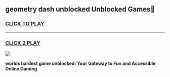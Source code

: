 
## geometry dash unblocked Unblocked Games👋
<h3>
<a href="https://premium.freeplayer.one?title=geometry_dash_unblocked&ref=16F">CLICK TO PLAY</a></h3>
<hr>

<h3>
<a href="https://premium.freeplayer.one?title=geometry_dash_unblocked&ref=16F">CLICK 2 PLAY</a>
  
</h3>

<a href="https://premium.freeplayer.one?title=geometry_dash_unblocked&ref=16F/"><img src="https://clearcache.store/games.png"></a>


**worlds hardest game unblocked: Your Gateway to Fun and Accessible Online Gaming**

